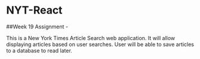 # NYT-React

##Week 19 Assignment -

This is a New York Times Article Search web application. It will allow displaying articles based on user searches. User will be able to save articles to a database to read later.
